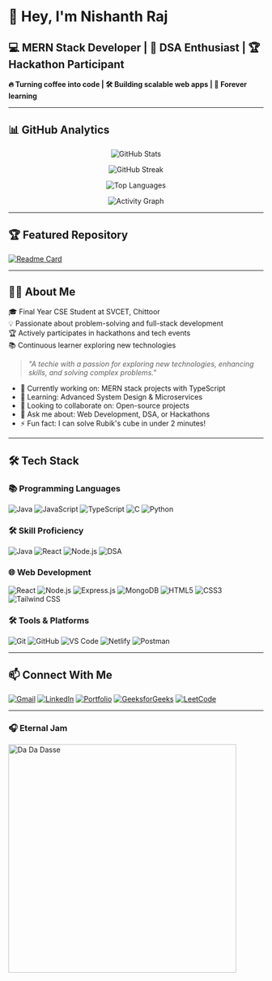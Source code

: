 # 🚀 Hey, I'm Nishanth Raj

## 💻 MERN Stack Developer | 🧠 DSA Enthusiast | 🏆 Hackathon Participant

**🔥 Turning coffee into code | 🛠️ Building scalable web apps | 🌱 Forever learning**

---

## 📊 GitHub Analytics

<div align="center">
  
![GitHub Stats](https://github-readme-stats.vercel.app/api?username=Raj72620&show_icons=true&count_private=true&theme=radical&hide_border=true&bg_color=0D1117&include_all_commits=true&hide=issues)
  
![GitHub Streak](https://streak-stats.demolab.com/?user=Raj72620&theme=radical&hide_border=true&fire=FF0000&background=0D1117)
  
![Top Languages](https://github-readme-stats.vercel.app/api/top-langs/?username=Raj72620&layout=compact&theme=radical&hide_border=true&bg_color=0D1117&langs_count=8)
  
![Activity Graph](https://github-readme-activity-graph.vercel.app/graph?username=Raj72620&theme=react-dark&hide_border=true&area=true&custom_title=My%20Contribution%20Graph)

</div>

---

## 🏆 Featured Repository

[![Readme Card](https://github-readme-stats.vercel.app/api/pin/?username=Raj72620&repo=your-best-repo&theme=radical&hide_border=true)](https://github.com/Raj72620/your-best-repo)

---

## 👨‍💻 About Me

🎓 Final Year CSE Student at SVCET, Chittoor  
💡 Passionate about problem-solving and full-stack development  
🏆 Actively participates in hackathons and tech events  
📚 Continuous learner exploring new technologies  

> *"A techie with a passion for exploring new technologies, enhancing skills, and solving complex problems."*

- 🔭 Currently working on: MERN stack projects with TypeScript
- 🌱 Learning: Advanced System Design & Microservices
- 👯 Looking to collaborate on: Open-source projects
- 💬 Ask me about: Web Development, DSA, or Hackathons
- ⚡ Fun fact: I can solve Rubik's cube in under 2 minutes!

---

## 🛠️ Tech Stack

### 📚 Programming Languages
![Java](https://img.shields.io/badge/Java-ED8B00?style=for-the-badge&logo=openjdk&logoColor=white)
![JavaScript](https://img.shields.io/badge/JavaScript-F7DF1E?style=for-the-badge&logo=javascript&logoColor=black)
![TypeScript](https://img.shields.io/badge/TypeScript-007ACC?style=for-the-badge&logo=typescript&logoColor=white)
![C](https://img.shields.io/badge/C-00599C?style=for-the-badge&logo=c&logoColor=white)
![Python](https://img.shields.io/badge/Python-3776AB?style=for-the-badge&logo=python&logoColor=white)

### **🛠️ Skill Proficiency**
![Java](https://img.shields.io/badge/Java-80%25-orange)
![React](https://img.shields.io/badge/React-75%25-blue)
![Node.js](https://img.shields.io/badge/Node.js-75%25-green)
![DSA](https://img.shields.io/badge/Data%20Structures-65%25-yellow)


### 🌐 Web Development
![React](https://img.shields.io/badge/React-20232A?style=for-the-badge&logo=react&logoColor=61DAFB)
![Node.js](https://img.shields.io/badge/Node.js-339933?style=for-the-badge&logo=nodedotjs&logoColor=white)
![Express.js](https://img.shields.io/badge/Express.js-000000?style=for-the-badge&logo=express&logoColor=white)
![MongoDB](https://img.shields.io/badge/MongoDB-47A248?style=for-the-badge&logo=mongodb&logoColor=white)
![HTML5](https://img.shields.io/badge/HTML5-E34F26?style=for-the-badge&logo=html5&logoColor=white)
![CSS3](https://img.shields.io/badge/CSS3-1572B6?style=for-the-badge&logo=css3&logoColor=white)
![Tailwind CSS](https://img.shields.io/badge/Tailwind_CSS-38B2AC?style=for-the-badge&logo=tailwind-css&logoColor=white)

### 🛠️ Tools & Platforms
![Git](https://img.shields.io/badge/Git-F05032?style=for-the-badge&logo=git&logoColor=white)
![GitHub](https://img.shields.io/badge/GitHub-100000?style=for-the-badge&logo=github&logoColor=white)
![VS Code](https://img.shields.io/badge/VS_Code-007ACC?style=for-the-badge&logo=visual-studio-code&logoColor=white)
![Netlify](https://img.shields.io/badge/Netlify-00C7B7?style=for-the-badge&logo=netlify&logoColor=white)
![Postman](https://img.shields.io/badge/Postman-FF6C37?style=for-the-badge&logo=postman&logoColor=white)

---

## 📫 Connect With Me

[![Gmail](https://img.shields.io/badge/Gmail-D14836?style=for-the-badge&logo=gmail&logoColor=white)](mailto:nishanthraj9618@gmail.com)
[![LinkedIn](https://img.shields.io/badge/LinkedIn-0077B5?style=for-the-badge&logo=linkedin&logoColor=white)](https://www.linkedin.com/in/nishanth-singh/)
[![Portfolio](https://img.shields.io/badge/Portfolio-4285F4?style=for-the-badge&logo=google-chrome&logoColor=white)](http://myportfolio9618.netlify.app)
[![GeeksforGeeks](https://img.shields.io/badge/GeeksforGeeks-2F8D46?style=for-the-badge&logo=geeksforgeeks&logoColor=white)](https://www.geeksforgeeks.org/user/renusin39mc/)
[![LeetCode](https://img.shields.io/badge/LeetCode-FFA116?style=for-the-badge&logo=leetcode&logoColor=white)](https://leetcode.com/your-profile)

---

### **🎧 Eternal Jam**
<a href="https://open.spotify.com/track/5XSiCt3vTN86SUE7WuHaja">
  <img src="https://spotify-readme-xi.vercel.app/api/spotify-track?id=5XSiCt3vTN86SUE7WuHaja&theme=dark" width="450" alt="Da Da Dasse">
</a>

